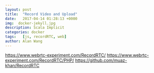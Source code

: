 ```yaml
---
layout: post
title:  "Record Video and Upload"
date:   2017-04-14 01:28:13 +0000
img:  docker-jekyll.jpg
description: Scala Implicit
categories: docker
tags:   [js, recordRTC, web]
author: Alan Wang
---
```

https://www.webrtc-experiment.com/RecordRTC/
https://www.webrtc-experiment.com/RecordRTC/PHP/
https://github.com/muaz-khan/RecordRTC